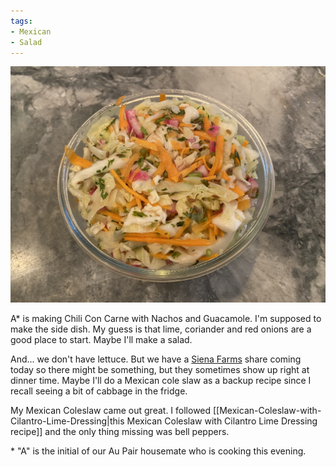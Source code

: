 ```yaml
---
tags:
- Mexican
- Salad
---
```

![Mexican Coleslaw](/images/mexican-coleslaw.jpeg)


A\* is making Chili Con Carne with Nachos and Guacamole. I'm supposed to make the side dish. My guess is that lime, coriander and red onions are a good place to start. Maybe I'll make a salad.

And... we don't have lettuce. But we have a [Siena Farms](https://sienafarms.com/csa/peak-season-farm-share-faq/) share coming today so there might be something, but they sometimes show up right at dinner time. Maybe I'll do a Mexican cole slaw as a backup recipe since I recall seeing a bit of cabbage in the fridge.

My Mexican Coleslaw came out great. I followed [[Mexican-Coleslaw-with-Cilantro-Lime-Dressing|this Mexican Coleslaw with Cilantro Lime Dressing recipe]] and the only thing missing was bell peppers.


\* "A" is the initial of our Au Pair housemate who is cooking this evening.